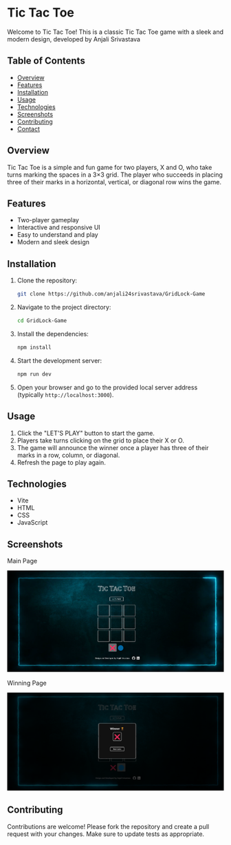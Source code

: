 # Tic Tac Toe

Welcome to Tic Tac Toe! This is a classic Tic Tac Toe game with a sleek and modern design, developed by Anjali Srivastava

## Table of Contents

- [Overview](#overview)
- [Features](#features)
- [Installation](#installation)
- [Usage](#usage)
- [Technologies](#technologies)
- [Screenshots](#screenshots)
- [Contributing](#contributing)
- [Contact](#contact)

## Overview

Tic Tac Toe is a simple and fun game for two players, X and O, who take turns marking the spaces in a 3×3 grid. The player who succeeds in placing three of their marks in a horizontal, vertical, or diagonal row wins the game.

## Features

- Two-player gameplay
- Interactive and responsive UI
- Easy to understand and play
- Modern and sleek design

## Installation

1. Clone the repository:

    ```bash
    git clone https://github.com/anjali24srivastava/GridLock-Game
    ```

2. Navigate to the project directory:

    ```bash
    cd GridLock-Game
    ```

3. Install the dependencies:

    ```bash
    npm install
    ```

4. Start the development server:

    ```bash
    npm run dev
    ```

5. Open your browser and go to the provided local server address (typically `http://localhost:3000`).

## Usage

1. Click the "LET'S PLAY" button to start the game.
2. Players take turns clicking on the grid to place their X or O.
3. The game will announce the winner once a player has three of their marks in a row, column, or diagonal.
4. Refresh the page to play again.

## Technologies

- Vite
- HTML
- CSS
- JavaScript

## Screenshots

Main Page 

![Alt text](src/assets/Frontpage.png)

Winning Page

![Alt text](src/assets/winningpage.png)

## Contributing

Contributions are welcome! Please fork the repository and create a pull request with your changes. Make sure to update tests as appropriate.



